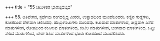 +++
title = "55 ಚಟುಳತರ ಭಾರಙ್ಕದಙ್ಕದ"

+++
55. ಅತಿವೇಗದ, ಸ್ಪರ್ಧೆಯ ರಂಗದಲ್ಲಿದ್ದ ವೀರರು, ಉತ್ಸಾಹದಿಂದ ಮುಂದೆಬಂದರು. ಕಣ್ಣಿನ ಗುಡ್ಡೆಗಳು, ಕೋಪದಿಂದ ವೇಗವಾಗಿ ಚಲಿಸಿದವು. ಹುಬ್ಬುಗಂಟುಗಳು ಮುರಿದವು. ಕಟುವಾದ ಮಾತುಗಳಿಂದ, ತೀವ್ರವಾಗಿ ಎಸೆದ ಮಾತುಗಳಿಂದ, ರೋಷದಿಂದ ಕಂಪಿಸುವ  ಮಾತುಗಳಿಂದ, ಕುಟಿಲ ಮಾತುಗಳಿಂದ, ಭಂಗವಾದ ಮಾತುಗಳಿಂದ, ಒಟ್ಟು ಸೇರಿದ ಮಾತುಗಳಿಂದ, ಬೇರ್ಪಡಿಸಿದ ಮಾತುಗಳಿಂದ ಭಟರು ಕೋಪದಿಂದ ಮೂದಲಿಸಿದರು.